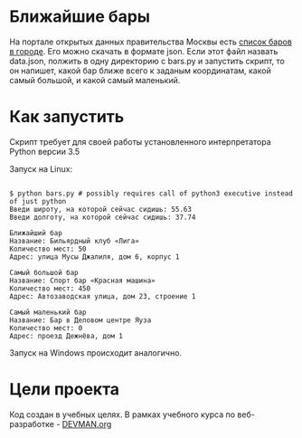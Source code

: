 # Ближайшие бары

На портале открытых данных правительства Москвы есть [список баров в городе](https://data.mos.ru/opendata/7710881420-bary). Его можно скачать в формате json. Если этот файл назвать data.json, полжить в одну директорию с bars.py и запустить скрипт, то он напишет, какой бар ближе всего к заданым координатам, какой самый большой, и какой самый маленький.

# Как запустить

Скрипт требует для своей работы установленного интерпретатора Python версии 3.5

Запуск на Linux:

```#!bash

$ python bars.py # possibly requires call of python3 executive instead of just python
Введи широту, на которой сейчас сидишь: 55.63
Введи долготу, на которой сейчас сидишь: 37.74

Ближайший бар
Название: Бильярдный клуб «Лига»
Количество мест: 50
Адрес: улица Мусы Джалиля, дом 6, корпус 1

Самый большой бар
Название: Спорт бар «Красная машина»
Количество мест: 450
Адрес: Автозаводская улица, дом 23, строение 1

Самый маленький бар
Название: Бар в Деловом центре Яуза
Количество мест: 0
Адрес: проезд Дежнёва, дом 1

```

Запуск на Windows происходит аналогично.

# Цели проекта

Код создан в учебных целях. В рамках учебного курса по веб-разработке - [DEVMAN.org](https://devman.org)

